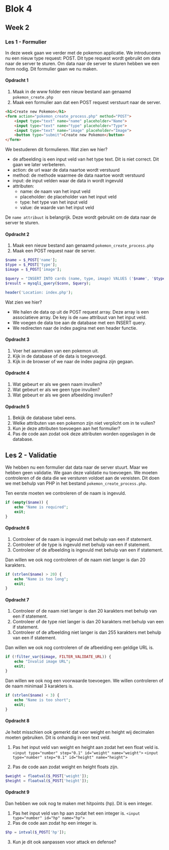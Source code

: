 # Blok 4

## Week 2

### Les 1 - Formulier

In deze week gaan we verder met de pokemon applicatie. We introduceren nu een nieuw type request: POST. Dit type request wordt gebruikt om data naar de server te sturen.
Om data naar de server te sturen hebben we een form nodig. Dit formulier gaan we nu maken.

#### Opdracht 1

1. Maak in de www folder een nieuw bestand aan genaamd `pokemon_create.php`
2. Maak een formulier aan dat een POST request verstuurt naar de server.

```html
<h1>Create new Pokemon</h1>
<form action="pokemon_create_process.php" method="POST">
    <input type="text" name="name" placeholder="Name">
    <input type="text" name="type" placeholder="Type">
    <input type="text" name="image" placeholder="Image">
    <button type="submit">Create new Pokemon</button>
</form>
```

We bestuderen dit formulieren. Wat zien we hier?

- de afbeelding is een input veld van het type text. Dit is niet correct. Dit gaan we later verbeteren.
- action: de url waar de data naartoe wordt verstuurd
- method: de methode waarmee de data naartoe wordt verstuurd
- input: de input velden waar de data in wordt ingevuld 
- attributen:
    - name: de naam van het input veld
    - placeholder: de placeholder van het input veld
    - type: het type van het input veld
    - value: de waarde van het input veld

De `name attribuut` is belangrijk. Deze wordt gebruikt om de data naar de server te sturen. 

#### Opdracht 2

1. Maak een nieuw bestand aan genaamd `pokemon_create_process.php`
2. Maak een POST request naar de server.

```php 
$name = $_POST['name'];
$type = $_POST['type'];
$image = $_POST['image'];

$query = "INSERT INTO cards (name, type, image) VALUES ('$name', '$type', '$image')";
$result = mysqli_query($conn, $query);

header('Location: index.php');
```

Wat zien we hier?

- We halen de data op uit de POST request array. Deze array is een associatieve array. De key is de `name` attribuut van het input veld.
- We voegen de data toe aan de database met een INSERT query.
- We redirecten naar de index pagina met een header functie.

#### Opdracht 3
1. Voer het aanmaken van een pokemon uit.
2. Kijk in de database of de data is toegevoegd.
3. Kijk in de browser of we naar de index pagina zijn gegaan.


#### Opdracht 4

1. Wat gebeurt er als we geen naam invullen?
2. Wat gebeurt er als we geen type invullen?
3. Wat gebeurt er als we geen afbeelding invullen?

#### Opdracht 5

1. Bekijk de database tabel eens. 
2. Welke attributen van een pokemon zijn niet verplicht om in te vullen?
3. Kun je deze attributen toevoegen aan het formulier?
4. Pas de code aan zodat ook deze attributen worden opgeslagen in de database.

## Les 2 - Validatie

We hebben nu een formulier dat data naar de server stuurt. Maar we hebben geen validatie. We gaan deze validatie nu toevoegen. We moeten controleren of de data die we versturen voldoet aan de vereisten. Dit doen we met behulp van PHP in het bestand `pokemon_create_process.php`.

Ten eerste moeten we controleren of de naam is ingevuld.

```php
if (empty($name)) {
    echo "Name is required";
    exit;
}
```

#### Opdracht 6

1. Controleer of de naam is ingevuld met behulp van een if statement.
2. Controleer of de type is ingevuld met behulp van een if statement.
3. Controleer of de afbeelding is ingevuld met behulp van een if statement.

Dan willen we ook nog controleren of de naam niet langer is dan 20 karakters.

```php
if (strlen($name) > 20) {
    echo "Name is too long";
    exit;
}
```

#### Opdracht 7

1. Controleer of de naam niet langer is dan 20 karakters met behulp van een if statement.
2. Controleer of de type niet langer is dan 20 karakters met behulp van een if statement.
3. Controleer of de afbeelding niet langer is dan 255 karakters met behulp van een if statement.

Dan willen we ook nog controleren of de afbeelding een geldige URL is.

```php
if (!filter_var($image, FILTER_VALIDATE_URL)) {
    echo "Invalid image URL";
    exit;
}
```

Dan willen we ook nog een voorwaarde toevoegen. We willen controleren of de naam minimaal 3 karakters is.

```php
if (strlen($name) < 3) {
    echo "Name is too short";
    exit;
}
```

#### Opdracht 8

Je hebt misschien ook gemerkt dat voor weight en height wij decimalen moeten gebruiken. Dit is onhandig in een text veld. 
1. Pas het input veld van weight en height aan zodat het een float veld is. 
   `<input type="number" step="0.1" id="weight" name="weight">`
   `<input type="number" step="0.1" id="height" name="height">`

2. Pas de code aan zodat weight en height floats zijn.
```php
$weight = floatval($_POST['weight']);
$height = floatval($_POST['height']);
```

#### Opdracht 9
Dan hebben we ook nog te maken met hitpoints (hp). Dit is een integer.
1. Pas het input veld van hp aan zodat het een integer is.
   `<input type="number" id="hp" name="hp">`
2. Pas de code aan zodat hp een integer is.
```php
$hp = intval($_POST['hp']);
```

3. Kun je dit ook aanpassen voor attack en defense?